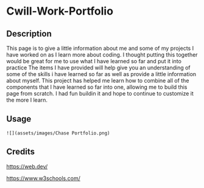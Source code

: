 # Cwill-Work-Portfolio

## Description

 This page is to give a little information about me and some of my projects I have worked on as I learn more about coding.
 I thought putting this together would be great for me to use what I have learned so far and put it into practice
 The items I have provided will help give you an understanding of some of the skills i have learned so far as well as provide a little information about myself.
 This project has helped me learn how to combine all of the components that I have learned so far into one, allowing me to build this page from scratch. I had fun buildin it and hope to continue to customize it the more I learn.

## Usage


    ![](assets/images/Chase Portfolio.png)

## Credits

https://web.dev/

https://www.w3schools.com/

